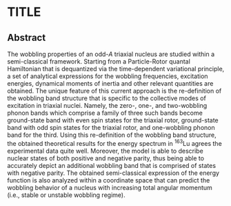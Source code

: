 # TITLE

## Abstract

The wobbling properties of an odd-$A$ triaxial nucleus are studied within a semi-classical framework. Starting from a Particle-Rotor quantal Hamiltonian that is dequantized via the time-dependent variational principle, a set of analytical expressions for the wobbling frequencies, excitation energies, dynamical moments of inertia and other relevant quantities are obtained. The unique feature of this current approach is the re-definition of the wobbling band structure that is specific to the collective modes of excitation in triaxial nuclei. Namely, the zero-, one-, and two-wobbling phonon bands which comprise a family of three such bands become ground-state band with even spin states for the triaxial rotor, ground-state band with odd spin states for the triaxial rotor, and one-wobbling phonon band for the third. Using this re-definition of the wobbling band structure, the obtained theoretical results for the energy spectrum in $^{163}$Lu agrees the experimental data quite well. Moreover, the model is able to describe nuclear states of both positive and negative parity, thus being able to accurately depict an additional wobbling band that is comprised of states with negative parity. The obtained semi-classical expression of the energy function is also analyzed within a coordinate space that can predict the wobbling behavior of a nucleus with increasing total angular momentum (i.e., stable or unstable wobbling regime). 
